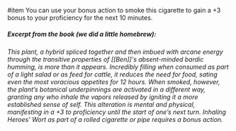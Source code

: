 #item 
You can use your bonus action to smoke this cigarette to gain a +3 bonus to your proficiency for the next 10 minutes.


##### Excerpt from the book (we did a little homebrew):

*This plant, a hybrid spliced together and then imbued with arcane energy through the transitive properties of [[Ben]]'s absent-minded bardic humming, is more than it appears. Incredibly filling when consumed as part of a light salad or as feed for cattle, it reduces the need for food, sating even the most voracious appetites for 12 hours. When smoked, however, the plant’s botanical underpinnings are activated in a different way, granting any who inhale the vapors released by igniting it a more established sense of self. This alteration is mental and physical, manifesting in a +3 to proficiency until the start of one’s next turn. Inhaling Heroes’ Wort as part of a rolled cigarette or pipe requires a bonus action.*